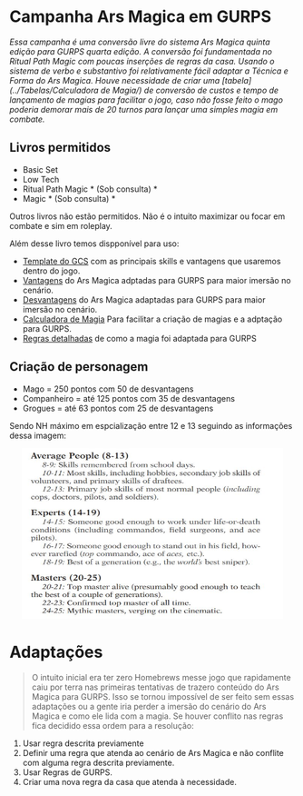 # Campanha Ars Magica em GURPS

*Essa campanha é uma conversão livre do sistema Ars Magica quinta edição para GURPS quarta edição. A conversão foi fundamentada no Ritual Path Magic com poucas inserções de regras da casa. Usando o sistema de verbo e substantivo foi relativamente fácil adaptar a Técnica e Forma do Ars Magica. Houve necessidade de criar uma [tabela](../Tabelas/Calculadora de Magia/) de conversão de custos e tempo de lançamento de magias para facilitar o jogo, caso não fosse feito o mago poderia demorar mais de 20 turnos para lançar uma simples magia em combate.* 

## Livros permitidos

* Basic Set
* Low Tech
* Ritual Path Magic * (Sob consulta) *
* Magic * (Sob consulta) *

Outros livros não estão permitidos. Não é o intuito maximizar ou focar em combate e sim em roleplay. 

Além desse livro temos dispponível para uso:

- [Template do GCS](https://github.com/Boifuba/Ars-Magica/tree/main/Cria%C3%A7%C3%A3o%20de%20Personagem/001%20-%20GCS%20template) com as principais skills e vantagens que usaremos dentro do jogo.
- [Vantagens](https://github.com/Boifuba/Ars-Magica/blob/main/Cria%C3%A7%C3%A3o%20de%20Personagem/003%20-%20Vantagens.md) do Ars Magica adptadas para GURPS para maior imersão no cenário.
- [Desvantagens](https://github.com/Boifuba/Ars-Magica/blob/main/Cria%C3%A7%C3%A3o%20de%20Personagem/004%20-%20Desvantagens.md) do Ars Magica adaptadas para GURPS para maior imersão no cenário.
- [Calculadora de Magia](https://github.com/Boifuba/Ars-Magica/tree/main/Tabelas/Calculadora%20de%20Magia) Para facilitar a criação de magias e a adptação para GURPS.
- [Regras detalhadas](https://github.com/Boifuba/Ars-Magica/blob/main/Cria%C3%A7%C3%A3o%20de%20Personagem/005%20-%20Magia.md) de como a magia foi adaptada para GURPS


## Criação de personagem

* Mago = 250 pontos com 50 de desvantagens
* Companheiro = até 125 pontos com 35 de desvantagens
* Grogues = até 63 pontos com 25 de desvantagens

Sendo NH máximo em espcialização entre 12 e 13 seguindo as informações dessa imagem: 

<p align="center">
  <img width="460" height="300" src="https://github.com/Boifuba/Ars-Magica/blob/main/Imagens/220862541_5739428436132426_7953456147129271508_n.png">
</p>

# Adaptações

>O intuito inicial era ter zero Homebrews messe jogo que rapidamente caiu por terra nas primeiras tentativas de trazero conteúdo do Ars Magica para GURPS. Isso se tornou impossível de ser feito sem essas adaptações ou a gente iria perder a imersão do cenário do Ars Magica e como ele lida com a magia. Se houver conflito nas regras fica decidido essa ordem para a resolução:

1. Usar regra descrita previamente
2. Definir uma regra que atenda ao cenário de Ars Magica e não conflite com alguma regra descrita previamente.
3. Usar Regras de GURPS.
4. Criar uma nova regra da casa que atenda à necessidade.


